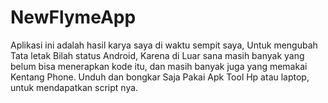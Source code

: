# NewFlymeApp

Aplikasi ini adalah hasil karya saya di waktu sempit saya, Untuk mengubah Tata letak Bilah status Android, Karena di Luar sana masih banyak yang belum bisa menerapkan kode itu, dan masih banyak juga yang memakai Kentang Phone.
Unduh dan bongkar Saja Pakai Apk Tool Hp atau laptop, untuk mendapatkan script nya.
